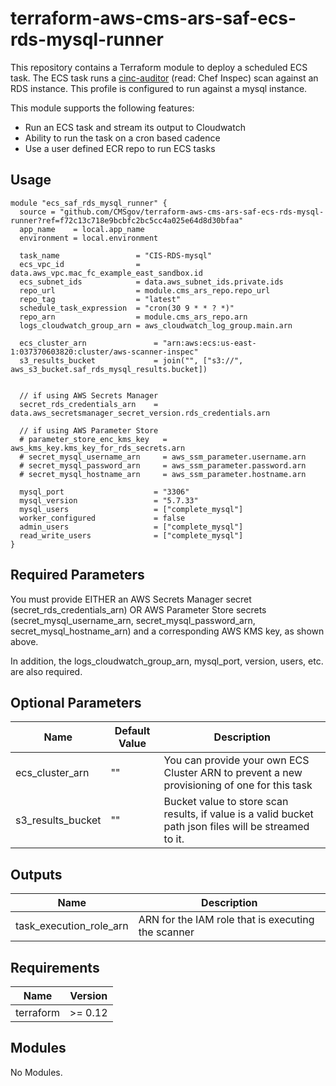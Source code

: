 # terraform-aws-cms-ars-saf-ecs-rds-mysql-runner

This repository contains a Terraform module to deploy a scheduled ECS task. The ECS task runs a [cinc-auditor](https://cinc.sh/start/auditor/) (read: Chef Inspec) scan against an RDS instance. This profile is configured to run against a mysql instance.

This module supports the following features:
* Run an ECS task and stream its output to Cloudwatch
* Ability to run the task on a cron based cadence
* Use a user defined ECR repo to run ECS tasks

## Usage

```hcl
module "ecs_saf_rds_mysql_runner" {
  source = "github.com/CMSgov/terraform-aws-cms-ars-saf-ecs-rds-mysql-runner?ref=f72c13c718e9bcbfc2bc5cc4a025e64d8d30bfaa"
  app_name    = local.app_name
  environment = local.environment

  task_name                 = "CIS-RDS-mysql"
  ecs_vpc_id                = data.aws_vpc.mac_fc_example_east_sandbox.id
  ecs_subnet_ids            = data.aws_subnet_ids.private.ids
  repo_url                  = module.cms_ars_repo.repo_url
  repo_tag                  = "latest"
  schedule_task_expression  = "cron(30 9 * * ? *)"
  repo_arn                  = module.cms_ars_repo.arn
  logs_cloudwatch_group_arn = aws_cloudwatch_log_group.main.arn

  ecs_cluster_arn               = "arn:aws:ecs:us-east-1:037370603820:cluster/aws-scanner-inspec"
  s3_results_bucket             = join("", ["s3://", aws_s3_bucket.saf_rds_mysql_results.bucket])

  
  // if using AWS Secrets Manager
  secret_rds_credentials_arn    = data.aws_secretsmanager_secret_version.rds_credentials.arn

  // if using AWS Parameter Store
  # parameter_store_enc_kms_key   = aws_kms_key.kms_key_for_rds_secrets.arn
  # secret_mysql_username_arn     = aws_ssm_parameter.username.arn
  # secret_mysql_password_arn     = aws_ssm_parameter.password.arn
  # secret_mysql_hostname_arn     = aws_ssm_parameter.hostname.arn

  mysql_port                    = "3306"
  mysql_version                 = "5.7.33"
  mysql_users                   = ["complete_mysql"]
  worker_configured             = false
  admin_users                   = ["complete_mysql"]
  read_write_users              = ["complete_mysql"]
}
```
## Required Parameters

You must provide EITHER an AWS Secrets Manager secret (secret_rds_credentials_arn) OR AWS Parameter Store secrets (secret_mysql_username_arn, secret_mysql_password_arn, secret_mysql_hostname_arn) and a corresponding AWS KMS key, as shown above.

In addition, the logs_cloudwatch_group_arn, mysql_port, version, users, etc. are also required.
## Optional Parameters

| Name | Default Value | Description |
|------|---------|---------|
| ecs_cluster_arn | "" | You can provide your own ECS Cluster ARN to prevent a new provisioning of one for this task |
| s3_results_bucket | "" | Bucket value to store scan results, if value is a valid bucket path json files will be streamed to it. |

## Outputs

| Name | Description |
|------|---------|
| task_execution_role_arn | ARN for the IAM role that is executing the scanner |

## Requirements

| Name | Version |
|------|---------|
| terraform | >= 0.12 |

## Modules

No Modules.
